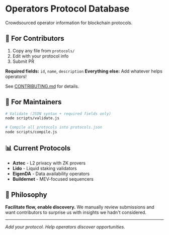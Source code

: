# Operators Protocol Database

Crowdsourced operator information for blockchain protocols.

## 🎯 For Contributors

1. Copy any file from `protocols/`
2. Edit with your protocol info
3. Submit PR

**Required fields:** `id`, `name`, `description`
**Everything else:** Add whatever helps operators!

See [CONTRIBUTING.md](CONTRIBUTING.md) for details.

## 🔧 For Maintainers

```bash
# Validate (JSON syntax + required fields only)
node scripts/validate.js

# Compile all protocols into protocols.json
node scripts/compile.js
```

## 📊 Current Protocols

- **Aztec** - L2 privacy with ZK provers
- **Lido** - Liquid staking validators
- **EigenDA** - Data availability operators
- **Buildernet** - MEV-focused sequencers

## 🎯 Philosophy

**Facilitate flow, enable discovery.** We manually review submissions and want contributors to surprise us with insights we hadn't considered.

---

*Add your protocol. Help operators discover opportunities.*